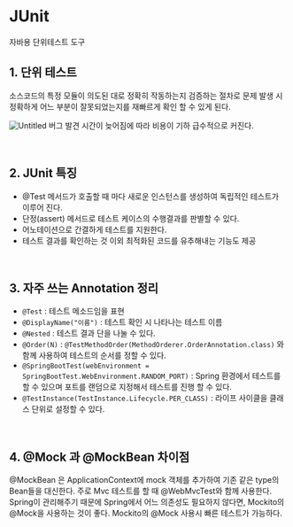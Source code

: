 # JUnit
자바용 단위테스트 도구

## 1. 단위 테스트
소스코드의 특정 모듈이 의도된 대로 정확히 작동하는지 검증하는 절차로 문제 발생 시 정확하게 어느 부분이 잘못되었는지를 재빠르게 확인 할 수 있게 된다.

![Untitled](https://user-images.githubusercontent.com/70922665/135647652-f472b082-4e68-4b3c-8cf3-b7c8e68730cd.png)
버그 발견 시간이 늦어짐에 따라 비용이 기하 급수적으로 커진다.

<br>


## 2. JUnit 특징
- @Test 메서드가 호출할 때 마다 새로운 인스턴스를 생성하여 독립적인 테스트가 이루어 진다.
- 단정(assert) 메서드로 테스트 케이스의 수행결과를 판별할 수 있다.
- 어노테이션으로 간결하게 테스트를 지원한다.
- 테스트 결과를 확인하는 것 이외 최적화된 코드를 유추해내는 기능도 제공

<br>


## 3. 자주 쓰는 Annotation 정리
 - `@Test` : 테스트 메소드임을 표현
 -  `@DisplayName("이름")` : 테스트 확인 시 나타나는 테스트 이름
 -  `@Nested` : 테스트 결과 단을 나눌 수 있다.
 -  `@Order(N)` : `@TestMethodOrder(MethodOrderer.OrderAnnotation.class)` 와 함께 사용하여 테스트의 순서를 정할 수 있다.
 -  `@SpringBootTest(webEnvironment = SpringBootTest.WebEnvironment.RANDOM_PORT)` : Spring 환경에서 테스트를 할 수 있으며 포트를 랜덤으로 지정해서 테스트를 진행 할 수 있다.
 -  `@TestInstance(TestInstance.Lifecycle.PER_CLASS)` : 라이프 사이클을 클래스 단위로 설정할 수 있다.
<br>

## 4. @Mock 과 @MockBean 차이점
@MockBean 은 ApplicationContext에 mock 객체를 추가하여 기존 같은 type의 Bean들을 대신한다. 주로 Mvc 테스트를 할 때 @WebMvcTest와 함께 사용한다. Spring이 관리해주기 때문에 Spring에서 어느 의존성도 필요하지 않다면, Mockito의 @Mock을 사용하는 것이 좋다. Mockito의 @Mock 사용시 빠른 테스트가 가능하다. 